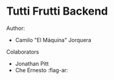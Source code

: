 # Tutti Frutti Backend

Author:

- Camilo "El Máquina" Jorquera

Colaborators

- Jonathan Pitt
- Che Ernesto :flag-ar:
